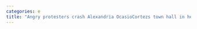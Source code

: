 ```yaml
---
categories: e
title: "Angry protesters crash Alexandria OcasioCortezs town hall in her own home district"
---
```

